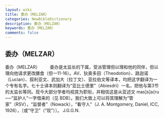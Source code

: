 ```yaml
---
layout: wiki
title: 委办（MELZAR）
categories: NewBibleDictionary
description: 委办（MELZAR）
keywords: 委办（MELZAR）
comments: false
---
```


## 委办（MELZAR）



委办（MELZAR）
　　委办是太监长的下属，受派管理但以理和他的同伴，但以理向他请求更改膳食（但一11-16）。AV、狄奥多田（Theodotion）、路迦诺（Lucian）、叙利亚文、武加大〔拉丁文〕、亚拉伯文等译本，均把这字翻译为一个专有名字。七十士译本则翻译为“亚比士德里”（Abiesdri）一名，把他与第3节的太监长等同。现今大部分学者均视其为职衔，并相信这是从亚述文 mas]s]a{ru ──“监护人”一字借来的（见 BDB）。我们大致上可以将其理解为“管家”（RSV），“监督者”（Nowack），“看守人”（J. A. Montgomery, Daniel, ICC, 1926），〔或“守卫”（“现”）〕。
J.G.G.N.




